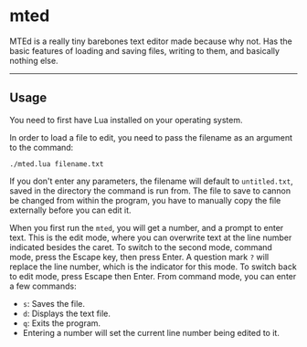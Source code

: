 # mted

MTEd is a really tiny barebones text editor made because why not. Has the basic features of loading and saving files, writing to them, and basically nothing else.

---

## Usage

You need to first have Lua installed on your operating system.

In order to load a file to edit, you need to pass the filename as an argument to the command:

```
./mted.lua filename.txt
```

If you don't enter any parameters, the filename will default to `untitled.txt`, saved in the directory the command is run from. The file to save to cannon be changed from within the program, you have to manually copy the file externally before you can edit it.

When you first run the `mted`, you will get a number, and a prompt to enter text. This is the edit mode, where you can overwrite text at the line number indicated besides the caret. To switch to the second mode, command mode, press the Escape key, then press Enter. A question mark `?` will replace the line number, which is the indicator for this mode. To switch back to edit mode, press Escape then Enter. From command mode, you can enter a few commands:

* `s`: Saves the file.
* `d`: Displays the text file.
* `q`: Exits the program.
* Entering a number will set the current line number being edited to it.


